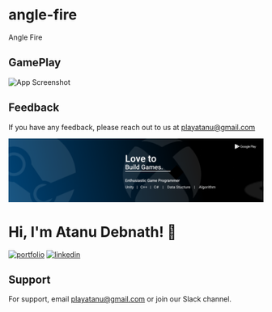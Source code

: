 # angle-fire

Angle Fire

## GamePlay

![App Screenshot](https://github.com/playatanu/assets/blob/main/angle-fire.gif)




## Feedback

If you have any feedback, please reach out to us at playatanu@gmail.com

![Logo](https://raw.githubusercontent.com/playatanu/playatanu/main/gamedevplayatanu.png)

# Hi, I'm Atanu Debnath! 👋

[![portfolio](https://img.shields.io/badge/my_portfolio-000?style=for-the-badge&logo=ko-fi&logoColor=white)](https://playatanu.github.io/)
[![linkedin](https://img.shields.io/badge/linkedin-0A66C2?style=for-the-badge&logo=linkedin&logoColor=white)](https://www.linkedin.com/playatanu)


## Support

For support, email playatanu@gmail.com or join our Slack channel.


